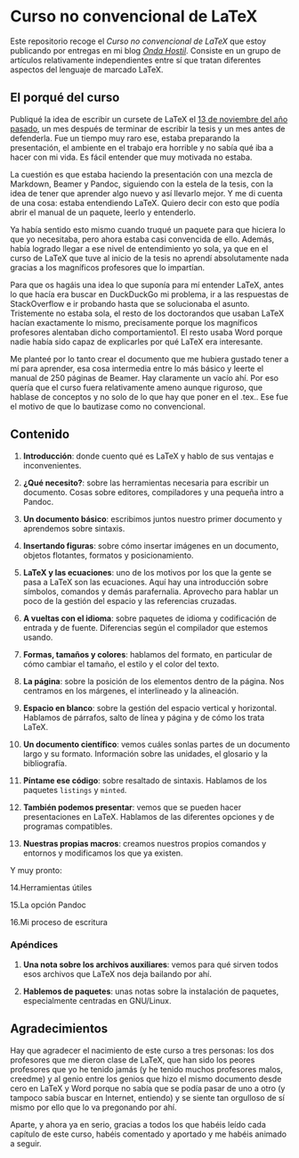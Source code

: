# Curso no convencional de LaTeX

Este repositorio recoge el *Curso no convencional de LaTeX* que
estoy publicando por entregas en mi blog
[*Onda Hostil*][ondahostil]. Consiste en un grupo de artículos
relativamente independientes entre sí que tratan diferentes aspectos
del lenguaje de marcado LaTeX.

[ondahostil]: https://ondahostil.wordpress.com/curso-no-convencional-de-latex

## El porqué del curso

Publiqué la idea de escribir un cursete de LaTeX el
[13 de noviembre del año pasado][idea], un mes después de terminar de
escribir la tesis y un mes antes de defenderla. Fue un tiempo muy raro
ese, estaba preparando la presentación, el ambiente en el trabajo era
horrible y no sabía qué iba a hacer con mi vida. Es fácil entender que
muy motivada no estaba.

[idea]: https://ondahostil.wordpress.com/2016/11/13/proyecto-curso-no-convencional-de-latex/

La cuestión es que estaba haciendo la presentación con una mezcla de
Markdown, Beamer y Pandoc, siguiendo con la estela de la tesis, con la
idea de tener que aprender algo nuevo y así llevarlo mejor. Y me di
cuenta de una cosa: estaba entendiendo LaTeX. Quiero decir con esto
que podía abrir el manual de un paquete, leerlo y entenderlo.

Ya había sentido esto mismo cuando truqué un paquete para que hiciera
lo que yo necesitaba, pero ahora estaba casi convencida de
ello. Además, había logrado llegar a ese nivel de entendimiento yo
sola, ya que en el curso de LaTeX que tuve al inicio de la tesis no
aprendí absolutamente nada gracias a los magníficos profesores que lo
impartían.

Para que os hagáis una idea lo que suponía para mí entender LaTeX,
antes lo que hacía era buscar en DuckDuckGo mi problema, ir a las
respuestas de StackOverflow e ir probando hasta que se solucionaba el
asunto. Tristemente no estaba sola, el resto de los doctorandos que
usaban LaTeX hacían exactamente lo mismo, precisamente porque los
magníficos profesores alentaban dicho comportamiento1. El resto usaba
Word porque nadie había sido capaz de explicarles por qué LaTeX era
interesante.

Me planteé por lo tanto crear el documento que me hubiera gustado
tener a mí para aprender, esa cosa intermedia entre lo más básico y
leerte el manual de 250 páginas de Beamer. Hay claramente un vacío
ahí. Por eso quería que el curso fuera relativamente ameno aunque
riguroso, que hablase de conceptos y no solo de lo que hay que poner
en el .tex.. Ese fue el motivo de que lo bautizase como no
convencional.

## Contenido

1. **Introducción**: donde cuento qué es LaTeX y hablo de sus ventajas
   e inconvenientes.

2. **¿Qué necesito?**: sobre las herramientas necesaria para escribir
   un documento. Cosas sobre editores, compiladores y una pequeña
   intro a Pandoc.

3. **Un documento básico**: escribimos juntos nuestro primer
   documento y aprendemos sobre sintaxis.

4. **Insertando figuras**: sobre cómo insertar imágenes en un
   documento, objetos flotantes, formatos y posicionamiento.

5. **LaTeX y las ecuaciones**: uno de los motivos por los que la gente
   se pasa a LaTeX son las ecuaciones. Aquí hay una introducción sobre
   símbolos, comandos y demás parafernalia. Aprovecho para hablar un
   poco de la gestión del espacio y las referencias cruzadas.

6. **A vueltas con el idioma**: sobre paquetes de idioma y
   codificación de entrada y de fuente. Diferencias según el
   compilador que estemos usando.

7. **Formas, tamaños y colores**: hablamos del formato, en particular
   de cómo cambiar el tamaño, el estilo y el color del
   texto.
   
8. **La página**: sobre la posición de los elementos dentro de la
   página. Nos centramos en los márgenes, el interlineado y la
   alineación.

9. **Espacio en blanco**: sobre la gestión del espacio vertical y
   horizontal. Hablamos de párrafos, salto de línea y página
   y de cómo los trata LaTeX.

10. **Un documento científico**: vemos cuáles sonlas partes de un
    documento largo y su formato. Información sobre las unidades, el
    glosario y la bibliografía.

11. **Píntame ese código**: sobre resaltado de sintaxis. Hablamos de
    los paquetes `listings` y `minted`.

12. **También podemos presentar**: vemos que se pueden hacer
    presentaciones en LaTeX. Hablamos de las diferentes opciones y de
    programas compatibles.

13. **Nuestras propias macros**: creamos nuestros propios comandos y
	entornos y modificamos los que ya existen.

Y muy pronto:

14.Herramientas útiles

15.La opción Pandoc

16.Mi proceso de escritura

### Apéndices

1. **Una nota sobre los archivos auxiliares**: vemos para qué sirven
   todos esos archivos que LaTeX nos deja bailando por ahí.

2. **Hablemos de paquetes**: unas notas sobre la instalación de
   paquetes, especialmente centradas en GNU/Linux.

## Agradecimientos

Hay que agradecer el nacimiento de este curso a tres personas: los dos
profesores que me dieron clase de LaTeX, que han sido los peores
profesores que yo he tenido jamás (y he tenido muchos profesores
malos, creedme) y al genio entre los genios que hizo el mismo
documento desde cero en LaTeX y Word porque no sabía que se podía
pasar de uno a otro (y tampoco sabía buscar en Internet, entiendo) y
se siente tan orgulloso de sí mismo por ello que lo va pregonando por
ahí.

Aparte, y ahora ya en serio, gracias a todos los que habéis leído cada
capítulo de este curso, habéis comentado y aportado y me habéis
animado a seguir.
